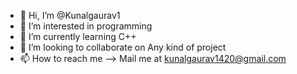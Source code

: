 - 👋 Hi, I’m @Kunalgaurav1
- 👀 I’m interested in programming
- 🌱 I’m currently learning C++
- 💞️ I’m looking to collaborate on Any kind of project
- 📫 How to reach me --> Mail me at kunalgaurav1420@gmail.com

<!---
Kunalgaurav1/Kunalgaurav1 is a ✨ special ✨ repository because its `README.md` (this file) appears on your GitHub profile.
You can click the Preview link to take a look at your changes.
--->
